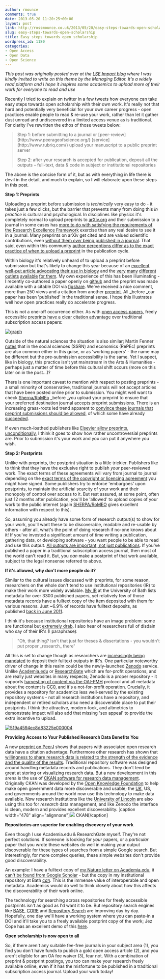 ```yaml
---
author: rmounce
comments: true
date: 2013-05-20 11:20:25+00:00
layout: post
link: http://rossmounce.co.uk/2013/05/20/easy-steps-towards-open-scholarship/
slug: easy-steps-towards-open-scholarship
title: Easy steps towards open scholarship
wordpress_id: 1180
categories:
- Open Access
- Open Data
- Open Science
---
```


_This post was originally posted over at the [LSE Impact blog](http://blogs.lse.ac.uk/impactofsocialsciences/2013/05/24/easy-steps-towards-open-scholarship/) where I was kindly invited to write on this theme by the Managing Editor. It's a widely read platform and I hope it inspires some academics to upload more of their work for everyone to read and use_ 

Recently I tried to explain on twitter in a few tweets how everyone can take easy steps towards open scholarship with their own work. It's really not that hard and potentially very beneficial for your own career progress - open practices enable people to read & re-use your work, rather than let it gather dust unread and undiscovered in a limited access venue as is traditional. For clarity I've rewritten the ethos of those tweets below:


<blockquote>Step 1: before submitting to a journal or [peer-review](http://www.peerageofscience.org/) [service](http://www.rubriq.com/) upload your manuscript to a public preprint server

Step 2: after your research is accepted for publication, deposit all the outputs – full-text, data & code in subject or institutional repositories</blockquote>


The above is the concise form of it, but as with everything in life there is devil in the detail, and much to explain, so I will elaborate upon these steps in this post.

**Step 1: Preprints**

Uploading a preprint before submission is _technically_ very easy to do - it takes just a few clicks, but the barrier that prevents many from doing this _in practice_ is cultural and psychological. In disciplines like physics it's completely normal to upload preprints to [arXiv.org](http://arxiv.org/) and their submission to a journal in some cases has [more to do with satisfying the requirements of the Research Excellence Framework](http://blogs.lse.ac.uk/impactofsocialsciences/2013/05/14/the-apparatus-of-research-assessment-is-driven-by-the-academic-publishing-industry/) exercise than any real desire to see it in a journal. Many preprints on arXiv get cited and are valued scientific contributions, even [without them _ever_ being published in a journal](http://arxiv.org/abs/0906.5418). That said, even within this community [author perceptions differ as to the exact practice of when to upload a preprint](http://www.astrobetter.com/to-post-or-not-to-post-publishing-to-the-arxiv-before-acceptance/) in the publication cycle.

Within biology it's relatively unheard of to upload a preprint before submission but that's likely to change this year because of an [excellent well-put article advocating their use in biology](http://www.plosbiology.org/article/info%3Adoi%2F10.1371%2Fjournal.pbio.1001563) and the [very](http://arxiv.org/archive/q-bio) [many](http://figshare.com/) [different](https://peerj.com/preprints/) [outlets](http://f1000research.com/) [available](http://biorxiv.org/) [for them](https://github.com/). My own experience of this has been illuminating - I recently co-authored a paper openly on [github](https://github.com/tpoisot/DataSharingPaper) and the preprint was made available with a citable DOI via [figshare](http://dx.doi.org/10.6084/m9.figshare.693745). We've received a nice comment, more than 250 views and a citation from another [preprint](https://peerj.com/preprints/7/). All _before _our paper has been 'published' in the traditional sense. I hope this illustrates well how open practices really do accelerate progress.

This is not a one-off occurrence either. As with [open access papers](http://www.istl.org/10-winter/article2.html), freely accessible [preprints have a clear citation advantage](http://arxiv.org/abs/0906.5418) over traditional subscription access papers:

[![graph](http://rossmounce.co.uk/wp-content/uploads/2013/05/graph.png)](http://rossmounce.co.uk/wp-content/uploads/2013/05/graph.png)

Outside of the natural sciences the situation is also similar; Martin Fenner [notes](http://blogs.plos.org/mfenner/2013/03/30/comment-the-case-for-open-preprints-in-biology/) that in the social sciences (SSRN) and economics (RePEc) preprints are also common either in this guise, or as 'working papers' - the name may be different but the pre-submission accessibility is the same. Yet I suspect, like in biology, this practice isn't yet mainstream in the Arts & Humanities - perhaps just a matter of time before this cultural shift occurs (more on this later on in the post...)?

There is one important caveat to mention with respect to posting preprints - a small minority of conservative, traditional journals will not accept articles that have been posted online prior to submission. You might well want to check [Sherpa/RoMEo](http://www.sherpa.ac.uk/romeoinfo.html#prepostprints) _before _you upload your preprint to ensure that your preferred destination journal accepts preprint submissions. There is an increasing grass-roots led trend apparent to [convince these journals that preprint submissions should be allowed](http://mathbionerd.blogspot.co.uk/2013/05/an-smbe-members-request-to-update-our.html), of which some have already [succeeded](http://jabberwocky.weecology.org/2012/09/05/esa-journals-will-now-allow-papers-with-preprints/).

If even much-loathed publishers like [Elsevier allow preprints, unconditionally](http://www.elsevier.com/authors/preprints), I think it goes to show how rather uncontroversial preprints are. Prior to submission it's your work and you can put it anywhere you wish.



**Step 2: Postprints**



Unlike with preprints, the postprint situation is a little trickier. Publishers like to think that they have the exclusive right to publish _your_ peer-reviewed work. The exact terms of these agreements will vary from journal to journal depending on the [exact terms of the copyright or licencing agreement](http://svpow.com/2013/05/13/who-owns-a-peer-reviewed-revised-accepted-manuscript-you-do/) you might have signed. Some publishers try to enforce 'embargoes' upon postprints, to maintain the artificial scarcity of your work and their monopoly of control over access to it. But rest assured, at some point, often just 12 months after publication, you'll be 'allowed' to upload copies of your work to the public internet (again [SHERPA/RoMEO](http://www.sherpa.ac.uk/romeo/) gives excellent information with respect to this).

So, assuming you already have some form of research output(s) to show for your work, you'll want these to be discoverable, readable and re-usable by others - after all, what's the point of doing research if no-one knows about it! If you've invested a significant amount of time writing a publication, gathering data, or developing software - you want people to be able to read and use this output. [All outputs are important, not just publications](http://dx.doi.org/10.1038/493159a). If you've published a paper in a traditional subscription access journal, then most of the world can't read it. But, you _can_ make a postprint of that work available, subject to the legal nonsense referred to above.



**If it's allowed, why don't more people do it?**

Similar to the cultural issues discussed with preprints, for some reason, researchers on the whole don't tend to use institutional repositories (IR) to make their work more widely available. [My IR](http://opus.bath.ac.uk/) at the University of Bath lists metadata for over 3300 published papers, yet relatively few of those metadata records have a fulltext copy of the item deposited with them for various reasons. Just ~6.9% of records have fulltext deposits, as published [back in June 2011](http://opus.bath.ac.uk/30226/).

I think it's because institutional repositories have an image problem: some are functional but [extremely drab](http://library.eri.nau.edu/). I also hear of researchers full of disdain who say of their IR's (I paraphrase):


<blockquote>"Oh, that thing? Isn't that just for theses & dissertations - you wouldn't put proper _research_ there"</blockquote>


All this is set to change though as researchers are [increasingly being mandated](http://roarmap.eprints.org/) to deposit their fulltext outputs in IR's. One particular noteworthy driver of change in this realm could be the newly-launched [Zenodo](http://zenodo.org/) service. Unlike [Academia.edu](http://www.academia.edu/) or [ResearchGate](http://www.quora.com/ResearchGate/Does-ResearchGate-offer-an-API-for-external-service-or-social-communities-in-order-to-crosspost-content-from-Facebook-i-e-to-ResearchGate) which are for-profit operations, and are really just websites in many respects; Zenodo is a proper repository - it supports [harvesting of content via the OAI-PMH](http://zenodo.org/policies) protocol and all metadata about the content is [CC0](http://creativecommons.org/choose/zero/), and it's a not-for-profit operation. Crucially, it provides a repository for academics less well-served by the existing repository systems - not all research institutions have a repository, and independent or retired scholars also need a discoverable place to put their postprints. I think the attractive, modern-look, and altmetrics to demonstrate impact will also add that missing 'sex appeal' to provide the extra incentive to upload.

[![519a4594ec8d83225e000004](http://rossmounce.co.uk/wp-content/uploads/2013/05/519a4594ec8d83225e000004.jpeg)](http://rossmounce.co.uk/wp-content/uploads/2013/05/519a4594ec8d83225e000004.jpeg)

**Providing Access to Your Published Research Data Benefits You**


A new [preprint on PeerJ](https://peerj.com/preprints/1/) shows that papers with associated open research data have a citation advantage. Furthermore other research has shown that [willingness to share research data is related to the strength of the evidence and the quality of the results](http://dx.doi.org/10.1371/journal.pone.0026828). Traditional repository software was designed around handling metadata records and publications. They don't tend be great at storing or visualizing research data. But a new development in this arena is the use of [CKAN software for research data management](http://orbital.blogs.lincoln.ac.uk/2012/09/06/choosing-ckan-for-research-data-management/). Originally CKAN was developed by the [Open Knowledge Foundation](http://okfn.org/) to help make open government data more discoverable and usable; the [UK](http://data.gov.uk/), US, and governments around the world now use this technology to make data available. Now research institutions like the [University of Lincoln](https://ckan.lincoln.ac.uk/) are also using this too for _research_ data management, and like Zenodo the interface is clean, modern and provides excellent discoverability.
[caption width="478" align="alignnone"]![](http://assets.okfn.org/p/ckan/img/ckan-logo.png) CKAN[/caption]

**Repositories are superior for enabling discovery of your work**

Even though I use Academia.edu & ResearchGate myself. They're not perfect solutions. If someone is looking for _your_ papers, or a _particular_ paper that you wrote these websites do well in making your output discoverable for these types of searches from a simple Google search. But interestingly, for more complex queries, these simple websites don't provide good discoverability. 

An example: I have a fulltext copy of [my Nature letter on Academia.edu](http://www.academia.edu/822824/Phylogenetic_position_of_Diania_challenged), it [can't be found from Google Scholar](http://scholar.google.com/scholar?cluster=5703093601510161219&hl=en&as_sdt=0,5) - but the copy in my institutional repository at Bath _[can](http://opus.bath.ac.uk/25606/)_. This is the immense value of interoperable and open metadata. Academics would do well to think closely about how this affects the discoverability of their work online.  

The technology for searching across repositories for freely accessible postprints isn't as good as I'd want it to be. But repository search engines like [BASE](http://www.base-search.net/about/en/), [CORE](http://core.kmi.open.ac.uk/search) and [Repository Search](http://irs.mimas.ac.uk/demonstrator/) are improving day by day. Hopefully, one day we'll have a working system where you can paste-in a DOI and it'll take you to a freely available postprint copy of the work; Jez Cope has an excellent demo of this [here](http://doi2oa.erambler.co.uk/).

**Open scholarship is now open to all**

So, if there aren't any suitable fee-free journals in your subject area (1), you find you don't have funds to publish a gold open access article (2), and you aren't eligible for am OA fee waiver (3), fear not. With a combination of preprint & postprint postings, you too can make your research freely available online, even if it has the misfortune to be published in a traditional subscription access journal. Upload your work today!
